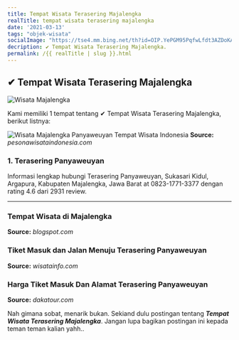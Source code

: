 ```yaml
---
title: Tempat Wisata Terasering Majalengka
realTitle: tempat wisata terasering majalengka
date: '2021-03-13'
tags: "objek-wisata"
socialImage: "https://tse4.mm.bing.net/th?id=OIP.YePGM95PqfwLfdt3AZDoKAAAAA&amp;pid=15.1"
decription: ✔ Tempat Wisata Terasering Majalengka.
permalink: /{{ realTitle | slug }}.html
---
```


## ✔ Tempat Wisata Terasering Majalengka

![Wisata Majalengka](https://2.bp.blogspot.com/-yR9Yvyt98Ao/WS9YeNnnZMI/AAAAAAAAAEs/6XSMe5CcoBAAzuSftBPzHYHHwf3gIAN5gCLcB/s320/IMG_1408.JPG)



Kami memiliki 1 tempat tentang ✔ Tempat Wisata Terasering Majalengka, berikut listnya:



![Wisata Majalengka Panyaweuyan  Tempat Wisata Indonesia](https://tse1.mm.bing.net/th?id=OIP.Fdd-MzHQjxEuWUxKD762EgHaEK&amp;pid=15.1)
**Source:** _pesonawisataindonesia.com_


### 1. Terasering Panyaweuyan



Informasi lengkap hubungi Terasering Panyaweuyan, Sukasari Kidul, Argapura, Kabupaten Majalengka, Jawa Barat at 0823-1771-3377 dengan rating 4.6 dari 2931 review.

---




### Tempat Wisata di Majalengka




**Source:** _blogspot.com_





### Tiket Masuk dan Jalan Menuju Terasering Panyaweuyan 




**Source:** _wisatainfo.com_





### Harga Tiket Masuk Dan Alamat Terasering Panyaweuyan 




**Source:** _dakatour.com_







Nah gimana sobat, menarik bukan. Sekiand dulu postingan tentang ***Tempat Wisata Terasering Majalengka***. Jangan lupa bagikan postingan ini kepada teman teman kalian yahh..
